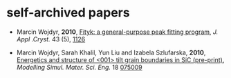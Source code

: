 ---
---

self-archived papers
====================

* Marcin Wojdyr, **2010**,
  [Fityk: a general-purpose peak fitting program](http://wojdyr.github.io/fityk-JAC-10-reprint.pdf),
  _J. Appl .Cryst._ 43 (5), [1126](http://dx.doi.org/10.1107/S0021889810030499)

* Marcin Wojdyr, Sarah Khalil, Yun Liu and Izabela Szlufarska, **2010**,
  [Energetics and structure of <001> tilt grain boundaries in SiC (pre-print)](http://wojdyr.github.io/Wojdyr-tilt_GB_in_SiC-MSMSE-2010.pdf),
  _Modelling Simul. Mater. Sci. Eng._ 18 [075009](http://dx.doi.org/10.1088/0965-0393/18/7/075009)

